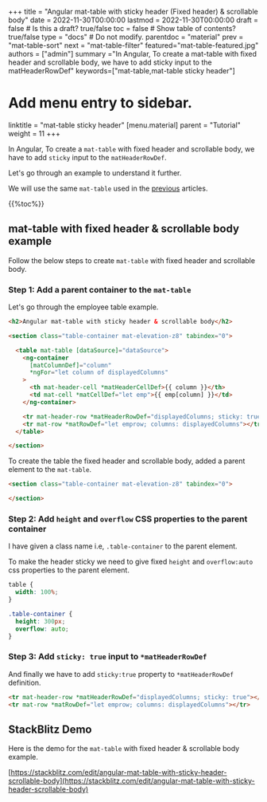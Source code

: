 +++
title = "Angular mat-table with sticky header (Fixed header) & scrollable body"
date = 2022-11-30T00:00:00
lastmod = 2022-11-30T00:00:00
draft = false  # Is this a draft? true/false
toc = false  # Show table of contents? true/false
type = "docs"  # Do not modify.
parentdoc = "material"
prev = "mat-table-sort"
next = "mat-table-filter"
featured="mat-table-featured.jpg"
authors = ["admin"]
summary ="In Angular, To create a mat-table with fixed header and scrollable body, we have to add sticky input to the matHeaderRowDef"
keywords=["mat-table,mat-table sticky header"]

# Add menu entry to sidebar.
linktitle = "mat-table sticky header"
[menu.material]
  parent = "Tutorial"
  weight = 11
+++

In Angular, To create a `mat-table` with fixed header and scrollable body, we have to add `sticky` input to the `matHeaderRowDef`.

Let's go through an example to understand it further.

We will use the same `mat-table` used in the [previous](https://www.angularjswiki.com/material/mat-table/) articles.

{{%toc%}}

## mat-table with fixed header & scrollable body example

Follow the below steps to create `mat-table` with fixed header and scrollable body.

### Step 1: Add a parent container to the `mat-table`

Let's go through the employee table example.

```html
<h2>Angular mat-table with sticky header & scrollable body</h2>

<section class="table-container mat-elevation-z8" tabindex="0">

  <table mat-table [dataSource]="dataSource">
    <ng-container
      [matColumnDef]="column"
      *ngFor="let column of displayedColumns"
    >
      <th mat-header-cell *matHeaderCellDef>{{ column }}</th>
      <td mat-cell *matCellDef="let emp">{{ emp[column] }}</td>
    </ng-container>

    <tr mat-header-row *matHeaderRowDef="displayedColumns; sticky: true"></tr>
    <tr mat-row *matRowDef="let emprow; columns: displayedColumns"></tr>
  </table>

</section>
```

To create the table the fixed header and scrollable body, added a parent element to the `mat-table`.

```html
<section class="table-container mat-elevation-z8" tabindex="0">

</section>

```

### Step 2: Add `height` and `overflow` CSS properties to the parent container

I have given a class name i.e, `.table-container` to the parent element.

To make the header sticky we need to give fixed `height` and `overflow:auto` css properties to the parent element. 

```css
table {
  width: 100%;
}

.table-container {
  height: 300px;
  overflow: auto;
}
```

### Step 3: Add `sticky: true` input to `*matHeaderRowDef`

And finally we have to add `sticky:true` property to `*matHeaderRowDef` definition.

```html
<tr mat-header-row *matHeaderRowDef="displayedColumns; sticky: true"></tr>
<tr mat-row *matRowDef="let emprow; columns: displayedColumns"></tr>
```

## StackBlitz Demo

Here is the demo for the `mat-table` with fixed header & scrollable body example.

[https://stackblitz.com/edit/angular-mat-table-with-sticky-header-scrollable-body](https://stackblitz.com/edit/angular-mat-table-with-sticky-header-scrollable-body)









